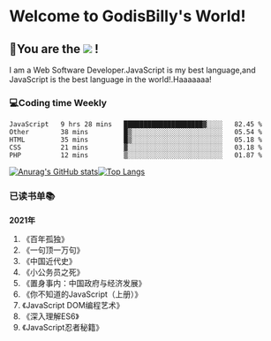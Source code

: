 # Welcome to GodisBilly's World!
## :partying_face:You are the  ![](https://visitor-badge.glitch.me/badge?page_id=Godisbilly.readme) !
I am a Web Software Developer.JavaScript is my best language,and JavaScript is the best language in the world!.Haaaaaaa!
### :computer:Coding time Weekly
  <!--START_SECTION:waka-->
```text
JavaScript   9 hrs 28 mins   ████████████████████▓░░░░   82.45 % 
Other        38 mins         █▒░░░░░░░░░░░░░░░░░░░░░░░   05.54 % 
HTML         35 mins         █▒░░░░░░░░░░░░░░░░░░░░░░░   05.18 % 
CSS          21 mins         ▓░░░░░░░░░░░░░░░░░░░░░░░░   03.18 % 
PHP          12 mins         ▒░░░░░░░░░░░░░░░░░░░░░░░░   01.87 % 
```
<!--END_SECTION:waka-->
[![Anurag's GitHub stats](https://github-readme-stats.vercel.app/api?username=Godisbilly&theme=great-gatsby&show_icons=true)](https://github.com/anuraghazra/github-readme-stats)[![Top Langs](https://github-readme-stats.vercel.app/api/top-langs/?username=Godisbilly&layout=compact)](https://github.com/anuraghazra/github-readme-stats)
### 已读书单:books:
**2021年**
1. 《百年孤独》
2. 《一句顶一万句》
3. 《中国近代史》
4. 《小公务员之死》
5. 《置身事内：中国政府与经济发展》
6. 《你不知道的JavaScript（上册）》
7. 《JavaScript DOM编程艺术》
8. 《深入理解ES6》
9. 《JavaScript忍者秘籍》
